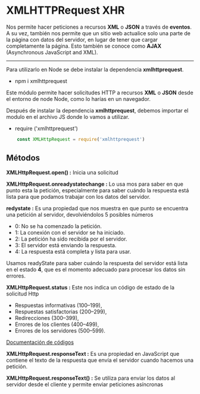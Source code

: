 # XMLHTTPRequest XHR

Nos permite hacer peticiones a recursos **XML** o **JSON** a través de **eventos**. A su vez, también nos permite que un sitio web actualice solo una parte de la página con datos del servidor, en lugar de tener que cargar completamente la página. Esto también se conoce como **AJAX** (Asynchronous JavaScript and XML).

---

Para utilizarlo en Node se debe instalar la dependencia **xmlhttprequest**.

- npm i xmlhttprequest

Este módulo permite hacer solicitudes HTTP a recursos **XML** o **JSON** desde el entorno de node Node, como lo harías en un navegador.

Después de instalar la dependencia **xmlhttprequest**, debemos importar el modulo en el archivo JS donde lo vamos a utilizar.

- require ('xmlhttprequest')

```Javascript
    const XMLHttpRequest = require('xmlhttprequest')
```

## Métodos

**XMLHttpRequest.open() :** Inicia una solicitud

**XMLHttpRequest.onreadystatechange :** Lo usa mos para saber en que punto esta la petición, especialmente para saber cuándo la respuesta está lista para que podamos trabajar con los datos del servidor.

**redystate :** Es una propiedad que nos muestra en que punto se encuentra una petición al servidor, devolviéndolos 5 posibles números

- 0: No se ha comenzado la petición.
- 1: La conexión con el servidor se ha iniciado.
- 2: La petición ha sido recibida por el servidor.
- 3: El servidor está enviando la respuesta.
- 4: La respuesta está completa y lista para usar.

Usamos readyState para saber cuándo la respuesta del servidor está lista en el estado **4**, que es el momento adecuado para procesar los datos sin errores.

**XMLHttpRequest.status :** Este nos indica un código de estado de la solicitud Http

- Respuestas informativas (100–199),
- Respuestas satisfactorias (200–299),
- Redirecciones (300–399),
- Errores de los clientes (400–499),
- Errores de los servidores (500–599).

[Documentación de códigos](https://developer.mozilla.org/es/docs/Web/HTTP/Status)

**XMLHttpRequest.responseText :** Es una propiedad en JavaScript que contiene el texto de la respuesta que envía el servidor cuando hacemos una petición.

**XMLHttpRequest.responseText() :** Se utiliza para enviar los datos al servidor desde el cliente y permite enviar peticiones asíncronas
